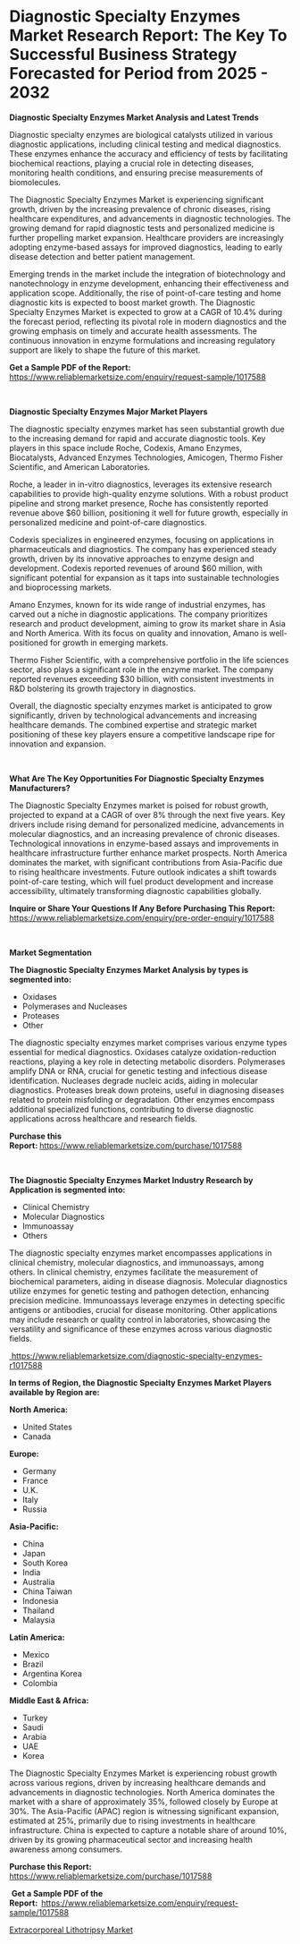 <p><h1>Diagnostic Specialty Enzymes Market Research Report: The Key To Successful Business Strategy Forecasted for Period from 2025 - 2032</h1></p><p><strong>Diagnostic Specialty Enzymes Market Analysis and Latest Trends</strong></p>
<p><p>Diagnostic specialty enzymes are biological catalysts utilized in various diagnostic applications, including clinical testing and medical diagnostics. These enzymes enhance the accuracy and efficiency of tests by facilitating biochemical reactions, playing a crucial role in detecting diseases, monitoring health conditions, and ensuring precise measurements of biomolecules.</p><p>The Diagnostic Specialty Enzymes Market is experiencing significant growth, driven by the increasing prevalence of chronic diseases, rising healthcare expenditures, and advancements in diagnostic technologies. The growing demand for rapid diagnostic tests and personalized medicine is further propelling market expansion. Healthcare providers are increasingly adopting enzyme-based assays for improved diagnostics, leading to early disease detection and better patient management.</p><p>Emerging trends in the market include the integration of biotechnology and nanotechnology in enzyme development, enhancing their effectiveness and application scope. Additionally, the rise of point-of-care testing and home diagnostic kits is expected to boost market growth. The Diagnostic Specialty Enzymes Market is expected to grow at a CAGR of 10.4% during the forecast period, reflecting its pivotal role in modern diagnostics and the growing emphasis on timely and accurate health assessments. The continuous innovation in enzyme formulations and increasing regulatory support are likely to shape the future of this market.</p></p>
<p><strong>Get a Sample PDF of the Report:&nbsp;</strong> <a href="https://www.reliablemarketsize.com/enquiry/request-sample/1017588?utm_campaign=2447&utm_medium=2&utm_source=Github&utm_content=ia&utm_term=08032025&utm_id=diagnostic-specialty-enzymes">https://www.reliablemarketsize.com/enquiry/request-sample/1017588</a></p>
<p>&nbsp;</p>
<p><strong>Diagnostic Specialty Enzymes Major Market Players</strong></p>
<p><p>The diagnostic specialty enzymes market has seen substantial growth due to the increasing demand for rapid and accurate diagnostic tools. Key players in this space include Roche, Codexis, Amano Enzymes, Biocatalysts, Advanced Enzymes Technologies, Amicogen, Thermo Fisher Scientific, and American Laboratories.</p><p>Roche, a leader in in-vitro diagnostics, leverages its extensive research capabilities to provide high-quality enzyme solutions. With a robust product pipeline and strong market presence, Roche has consistently reported revenue above $60 billion, positioning it well for future growth, especially in personalized medicine and point-of-care diagnostics.</p><p>Codexis specializes in engineered enzymes, focusing on applications in pharmaceuticals and diagnostics. The company has experienced steady growth, driven by its innovative approaches to enzyme design and development. Codexis reported revenues of around $60 million, with significant potential for expansion as it taps into sustainable technologies and bioprocessing markets.</p><p>Amano Enzymes, known for its wide range of industrial enzymes, has carved out a niche in diagnostic applications. The company prioritizes research and product development, aiming to grow its market share in Asia and North America. With its focus on quality and innovation, Amano is well-positioned for growth in emerging markets.</p><p>Thermo Fisher Scientific, with a comprehensive portfolio in the life sciences sector, also plays a significant role in the enzyme market. The company reported revenues exceeding $30 billion, with consistent investments in R&D bolstering its growth trajectory in diagnostics.</p><p>Overall, the diagnostic specialty enzymes market is anticipated to grow significantly, driven by technological advancements and increasing healthcare demands. The combined expertise and strategic market positioning of these key players ensure a competitive landscape ripe for innovation and expansion.</p></p>
<p>&nbsp;</p>
<p><strong>What Are The Key Opportunities For Diagnostic Specialty Enzymes Manufacturers?</strong></p>
<p><p>The Diagnostic Specialty Enzymes market is poised for robust growth, projected to expand at a CAGR of over 8% through the next five years. Key drivers include rising demand for personalized medicine, advancements in molecular diagnostics, and an increasing prevalence of chronic diseases. Technological innovations in enzyme-based assays and improvements in healthcare infrastructure further enhance market prospects. North America dominates the market, with significant contributions from Asia-Pacific due to rising healthcare investments. Future outlook indicates a shift towards point-of-care testing, which will fuel product development and increase accessibility, ultimately transforming diagnostic capabilities globally.</p></p>
<p><strong>Inquire or Share Your Questions If Any Before Purchasing This Report:</strong> <a href="https://www.reliablemarketsize.com/enquiry/pre-order-enquiry/1017588?utm_campaign=2447&utm_medium=2&utm_source=Github&utm_content=ia&utm_term=08032025&utm_id=diagnostic-specialty-enzymes">https://www.reliablemarketsize.com/enquiry/pre-order-enquiry/1017588</a></p>
<p>&nbsp;</p>
<p><strong>Market Segmentation</strong></p>
<p><strong>The Diagnostic Specialty Enzymes Market Analysis by types is segmented into:</strong></p>
<p><ul><li>Oxidases</li><li>Polymerases and Nucleases</li><li>Proteases</li><li>Other</li></ul></p>
<p><p>The diagnostic specialty enzymes market comprises various enzyme types essential for medical diagnostics. Oxidases catalyze oxidation-reduction reactions, playing a key role in detecting metabolic disorders. Polymerases amplify DNA or RNA, crucial for genetic testing and infectious disease identification. Nucleases degrade nucleic acids, aiding in molecular diagnostics. Proteases break down proteins, useful in diagnosing diseases related to protein misfolding or degradation. Other enzymes encompass additional specialized functions, contributing to diverse diagnostic applications across healthcare and research fields.</p></p>
<p><strong>Purchase this Report:&nbsp;</strong><a href="https://www.reliablemarketsize.com/purchase/1017588?utm_campaign=2447&utm_medium=2&utm_source=Github&utm_content=ia&utm_term=08032025&utm_id=diagnostic-specialty-enzymes">https://www.reliablemarketsize.com/purchase/1017588</a></p>
<p>&nbsp;</p>
<p><strong>The Diagnostic Specialty Enzymes Market Industry Research by Application is segmented into:</strong></p>
<p><ul><li>Clinical Chemistry</li><li>Molecular Diagnostics</li><li>Immunoassay</li><li>Others</li></ul></p>
<p><p>The diagnostic specialty enzymes market encompasses applications in clinical chemistry, molecular diagnostics, and immunoassays, among others. In clinical chemistry, enzymes facilitate the measurement of biochemical parameters, aiding in disease diagnosis. Molecular diagnostics utilize enzymes for genetic testing and pathogen detection, enhancing precision medicine. Immunoassays leverage enzymes in detecting specific antigens or antibodies, crucial for disease monitoring. Other applications may include research or quality control in laboratories, showcasing the versatility and significance of these enzymes across various diagnostic fields.</p></p>
<p><a href="https://www.reliablemarketsize.com/diagnostic-specialty-enzymes-r1017588?utm_campaign=2447&utm_medium=2&utm_source=Github&utm_content=ia&utm_term=08032025&utm_id=diagnostic-specialty-enzymes">&nbsp;https://www.reliablemarketsize.com/diagnostic-specialty-enzymes-r1017588</a></p>
<p><strong>In terms of Region, the Diagnostic Specialty Enzymes Market Players available by Region are:</strong></p>
<p>
    <p> <strong> North America: </strong>
        <ul>
            <li>United States</li>
            <li>Canada</li>
        </ul>
        </p> 
    <p> <strong> Europe: </strong>
        <ul>
            <li>Germany</li>
            <li>France</li>
            <li>U.K.</li>
            <li>Italy</li>
            <li>Russia</li>
        </ul>
        </p> 
    <p> <strong> Asia-Pacific: </strong>
        <ul>
            <li>China</li>
            <li>Japan</li>
            <li>South Korea</li>
            <li>India</li>
            <li>Australia</li>
            <li>China Taiwan</li>
            <li>Indonesia</li>
            <li>Thailand</li>
            <li>Malaysia</li>
        </ul>
        </p> 
    <p> <strong> Latin America: </strong>
        <ul>
            <li>Mexico</li>
            <li>Brazil</li>
            <li>Argentina Korea</li>
            <li>Colombia</li>
        </ul>
        </p> 
    <p> <strong> Middle East & Africa: </strong>
        <ul>
            <li>Turkey</li>
            <li>Saudi</li>
            <li>Arabia</li>
            <li>UAE</li>
            <li>Korea</li>
        </ul>
    </p>
    </p>
<p><p>The Diagnostic Specialty Enzymes Market is experiencing robust growth across various regions, driven by increasing healthcare demands and advancements in diagnostic technologies. North America dominates the market with a share of approximately 35%, followed closely by Europe at 30%. The Asia-Pacific (APAC) region is witnessing significant expansion, estimated at 25%, primarily due to rising investments in healthcare infrastructure. China is expected to capture a notable share of around 10%, driven by its growing pharmaceutical sector and increasing health awareness among consumers.</p></p>
<p><strong>Purchase this Report: </strong><a href="https://www.reliablemarketsize.com/purchase/1017588?utm_campaign=2447&utm_medium=2&utm_source=Github&utm_content=ia&utm_term=08032025&utm_id=diagnostic-specialty-enzymes">https://www.reliablemarketsize.com/purchase/1017588</a></p>
<p>&nbsp;<strong>Get a Sample PDF of the Report:&nbsp;&nbsp;</strong><a href="https://www.reliablemarketsize.com/enquiry/request-sample/1017588?utm_campaign=2447&utm_medium=2&utm_source=Github&utm_content=ia&utm_term=08032025&utm_id=diagnostic-specialty-enzymes">https://www.reliablemarketsize.com/enquiry/request-sample/1017588</a></p>
<p><strong></strong></p>
<p><p><a href="https://github.com/yankimber90yankim/Market-Research-Report-List-1/blob/main/extracorporeal-lithotripsy-market.md?utm_campaign=2447&utm_medium=2&utm_source=Github&utm_content=ia&utm_term=08032025&utm_id=diagnostic-specialty-enzymes">Extracorporeal Lithotripsy Market</a></p></p>